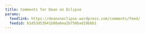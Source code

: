 ```yaml
---
title: Comments for Dean on Eclipse
params:
  feedlink: https://deanoneclipse.wordpress.com/comments/feed/
  feedid: b1d53d53b41b88a6ea2b758bad19bbb1
---
```

